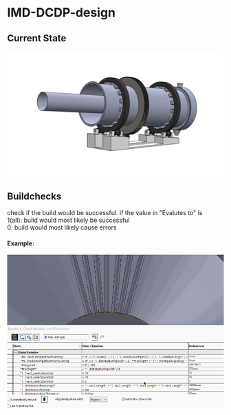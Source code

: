 # IMD-DCDP-design
## Current State 
![](https://github.com/saltyfishie98/IMD-DCDP-design/blob/master/assets/current.png)

## Buildchecks
check if the build would be successful. if the value in "Evalutes to" is <br/>
1(all): build would most likely be successful <br/>
0: build would most likely cause errors <br/>	

#### Example:
![](https://github.com/saltyfishie98/IMD-DCDP-design/blob/master/assets/checksDemo.gif)
